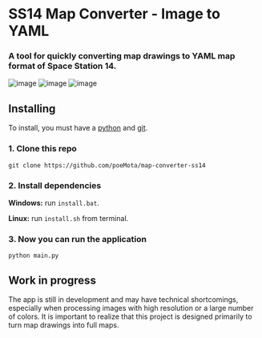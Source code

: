 # SS14 Map Converter - Image to YAML

### A tool for quickly converting map drawings to YAML map format of Space Station 14.
![image](https://github.com/user-attachments/assets/2b3bf4a3-9e1a-4f86-9afa-8f214f54e113)
![image](https://github.com/user-attachments/assets/81e55a4b-b6c6-4b69-bce0-82c254763d14)
![image](https://github.com/user-attachments/assets/6b0e3c3d-31ad-435d-ad0f-626a57629f70)

## Installing
To install, you must have a [python](https://www.python.org/downloads/) and [git](https://git-scm.com/downloads).
### 1. Clone this repo
```git clone https://github.com/poeMota/map-converter-ss14```

### 2. Install dependencies
**Windows:**
run `install.bat`.
  
**Linux:**
run `install.sh` from terminal.

### 3. Now you can run the application
```python main.py```

## Work in progress
The app is still in development and may have technical shortcomings, especially when processing images with high resolution or a large number of colors. 
It is important to realize that this project is designed primarily to turn map drawings into full maps.
